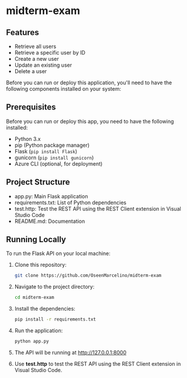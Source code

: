 # midterm-exam

## Features

- Retrieve all users
- Retrieve a specific user by ID
- Create a new user
- Update an existing user
- Delete a user

Before you can run or deploy this application, you'll need to have the following components installed on your system:

## Prerequisites

Before you can run or deploy this app, you need to have the following installed:

- Python 3.x
- pip (Python package manager)
- Flask (`pip install Flask`)
- gunicorn (`pip install gunicorn`)
- Azure CLI (optional, for deployment)

## Project Structure

- app.py: Main Flask application 
- requirements.txt: List of Python dependencies 
- test.http: Test the REST API using the REST Client extension in Visual Studio Code
- README.md: Documentation

## Running Locally

To run the Flask API on your local machine:

1. Clone this repository:

   ```bash
   git clone https://github.com/OseenMarcelino/midterm-exam
   
2. Navigate to the project directory:
   ```bash
   cd midterm-exam
3. Install the dependencies:
   ```bash
   pip install -r requirements.txt
4. Run the application:
   ```bash
   python app.py
5. The API will be running at http://127.0.0.1:8000
6. Use **test.http** to test the REST API using the REST Client extension in Visual Studio Code.
